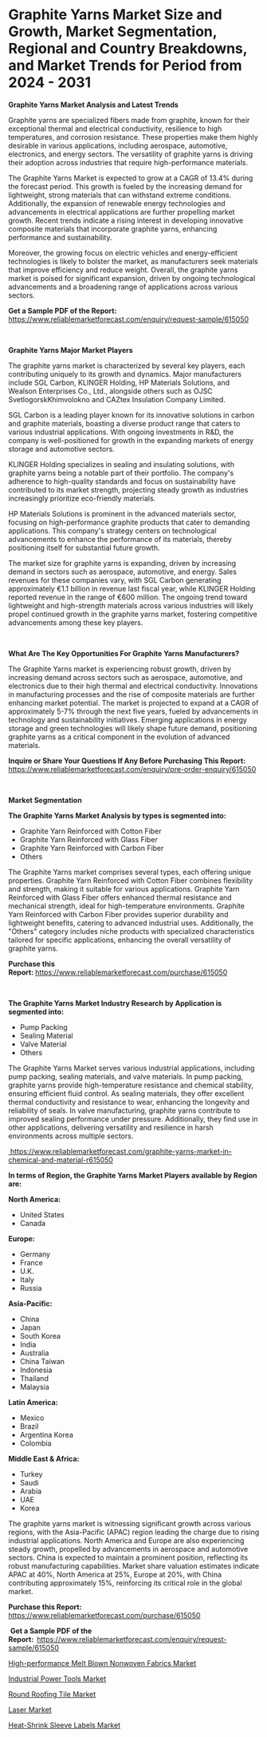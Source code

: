 <p><h1>Graphite Yarns Market Size and Growth, Market Segmentation, Regional and Country Breakdowns, and Market Trends for Period from 2024 -  2031</h1></p><p><strong>Graphite Yarns Market Analysis and Latest Trends</strong></p>
<p><p>Graphite yarns are specialized fibers made from graphite, known for their exceptional thermal and electrical conductivity, resilience to high temperatures, and corrosion resistance. These properties make them highly desirable in various applications, including aerospace, automotive, electronics, and energy sectors. The versatility of graphite yarns is driving their adoption across industries that require high-performance materials.</p><p>The Graphite Yarns Market is expected to grow at a CAGR of 13.4% during the forecast period. This growth is fueled by the increasing demand for lightweight, strong materials that can withstand extreme conditions. Additionally, the expansion of renewable energy technologies and advancements in electrical applications are further propelling market growth. Recent trends indicate a rising interest in developing innovative composite materials that incorporate graphite yarns, enhancing performance and sustainability.</p><p>Moreover, the growing focus on electric vehicles and energy-efficient technologies is likely to bolster the market, as manufacturers seek materials that improve efficiency and reduce weight. Overall, the graphite yarns market is poised for significant expansion, driven by ongoing technological advancements and a broadening range of applications across various sectors.</p></p>
<p><strong>Get a Sample PDF of the Report:&nbsp;</strong> <a href="https://www.reliablemarketforecast.com/enquiry/request-sample/615050?utm_campaign=1435&utm_medium=2&utm_source=Github&utm_content=ia&utm_term=13102024&utm_id=graphite-yarns">https://www.reliablemarketforecast.com/enquiry/request-sample/615050</a></p>
<p>&nbsp;</p>
<p><strong>Graphite Yarns Major Market Players</strong></p>
<p><p>The graphite yarns market is characterized by several key players, each contributing uniquely to its growth and dynamics. Major manufacturers include SGL Carbon, KLINGER Holding, HP Materials Solutions, and Wealson Enterprises Co., Ltd., alongside others such as OJSC SvetlogorskKhimvolokno and CAZtex Insulation Company Limited.</p><p>SGL Carbon is a leading player known for its innovative solutions in carbon and graphite materials, boasting a diverse product range that caters to various industrial applications. With ongoing investments in R&D, the company is well-positioned for growth in the expanding markets of energy storage and automotive sectors. </p><p>KLINGER Holding specializes in sealing and insulating solutions, with graphite yarns being a notable part of their portfolio. The company's adherence to high-quality standards and focus on sustainability have contributed to its market strength, projecting steady growth as industries increasingly prioritize eco-friendly materials.</p><p>HP Materials Solutions is prominent in the advanced materials sector, focusing on high-performance graphite products that cater to demanding applications. This company's strategy centers on technological advancements to enhance the performance of its materials, thereby positioning itself for substantial future growth.</p><p>The market size for graphite yarns is expanding, driven by increasing demand in sectors such as aerospace, automotive, and energy. Sales revenues for these companies vary, with SGL Carbon generating approximately €1.1 billion in revenue last fiscal year, while KLINGER Holding reported revenue in the range of €600 million. The ongoing trend toward lightweight and high-strength materials across various industries will likely propel continued growth in the graphite yarns market, fostering competitive advancements among these key players.</p></p>
<p>&nbsp;</p>
<p><strong>What Are The Key Opportunities For Graphite Yarns Manufacturers?</strong></p>
<p><p>The Graphite Yarns market is experiencing robust growth, driven by increasing demand across sectors such as aerospace, automotive, and electronics due to their high thermal and electrical conductivity. Innovations in manufacturing processes and the rise of composite materials are further enhancing market potential. The market is projected to expand at a CAGR of approximately 5-7% through the next five years, fueled by advancements in technology and sustainability initiatives. Emerging applications in energy storage and green technologies will likely shape future demand, positioning graphite yarns as a critical component in the evolution of advanced materials.</p></p>
<p><strong>Inquire or Share Your Questions If Any Before Purchasing This Report:</strong> <a href="https://www.reliablemarketforecast.com/enquiry/pre-order-enquiry/615050?utm_campaign=1435&utm_medium=2&utm_source=Github&utm_content=ia&utm_term=13102024&utm_id=graphite-yarns">https://www.reliablemarketforecast.com/enquiry/pre-order-enquiry/615050</a></p>
<p>&nbsp;</p>
<p><strong>Market Segmentation</strong></p>
<p><strong>The Graphite Yarns Market Analysis by types is segmented into:</strong></p>
<p><ul><li>Graphite Yarn Reinforced with Cotton Fiber</li><li>Graphite Yarn Reinforced with Glass Fiber</li><li>Graphite Yarn Reinforced with Carbon Fiber</li><li>Others</li></ul></p>
<p><p>The Graphite Yarns market comprises several types, each offering unique properties. Graphite Yarn Reinforced with Cotton Fiber combines flexibility and strength, making it suitable for various applications. Graphite Yarn Reinforced with Glass Fiber offers enhanced thermal resistance and mechanical strength, ideal for high-temperature environments. Graphite Yarn Reinforced with Carbon Fiber provides superior durability and lightweight benefits, catering to advanced industrial uses. Additionally, the "Others" category includes niche products with specialized characteristics tailored for specific applications, enhancing the overall versatility of graphite yarns.</p></p>
<p><strong>Purchase this Report:&nbsp;</strong><a href="https://www.reliablemarketforecast.com/purchase/615050?utm_campaign=1435&utm_medium=2&utm_source=Github&utm_content=ia&utm_term=13102024&utm_id=graphite-yarns">https://www.reliablemarketforecast.com/purchase/615050</a></p>
<p>&nbsp;</p>
<p><strong>The Graphite Yarns Market Industry Research by Application is segmented into:</strong></p>
<p><ul><li>Pump Packing</li><li>Sealing Material</li><li>Valve Material</li><li>Others</li></ul></p>
<p><p>The Graphite Yarns Market serves various industrial applications, including pump packing, sealing materials, and valve materials. In pump packing, graphite yarns provide high-temperature resistance and chemical stability, ensuring efficient fluid control. As sealing materials, they offer excellent thermal conductivity and resistance to wear, enhancing the longevity and reliability of seals. In valve manufacturing, graphite yarns contribute to improved sealing performance under pressure. Additionally, they find use in other applications, delivering versatility and resilience in harsh environments across multiple sectors.</p></p>
<p><a href="https://www.reliablemarketforecast.com/graphite-yarns-market-in-chemical-and-material-r615050?utm_campaign=1435&utm_medium=2&utm_source=Github&utm_content=ia&utm_term=13102024&utm_id=graphite-yarns">&nbsp;https://www.reliablemarketforecast.com/graphite-yarns-market-in-chemical-and-material-r615050</a></p>
<p><strong>In terms of Region, the Graphite Yarns Market Players available by Region are:</strong></p>
<p>
    <p> <strong> North America: </strong>
        <ul>
            <li>United States</li>
            <li>Canada</li>
        </ul>
        </p> 
    <p> <strong> Europe: </strong>
        <ul>
            <li>Germany</li>
            <li>France</li>
            <li>U.K.</li>
            <li>Italy</li>
            <li>Russia</li>
        </ul>
        </p> 
    <p> <strong> Asia-Pacific: </strong>
        <ul>
            <li>China</li>
            <li>Japan</li>
            <li>South Korea</li>
            <li>India</li>
            <li>Australia</li>
            <li>China Taiwan</li>
            <li>Indonesia</li>
            <li>Thailand</li>
            <li>Malaysia</li>
        </ul>
        </p> 
    <p> <strong> Latin America: </strong>
        <ul>
            <li>Mexico</li>
            <li>Brazil</li>
            <li>Argentina Korea</li>
            <li>Colombia</li>
        </ul>
        </p> 
    <p> <strong> Middle East & Africa: </strong>
        <ul>
            <li>Turkey</li>
            <li>Saudi</li>
            <li>Arabia</li>
            <li>UAE</li>
            <li>Korea</li>
        </ul>
    </p>
    </p>
<p><p>The graphite yarns market is witnessing significant growth across various regions, with the Asia-Pacific (APAC) region leading the charge due to rising industrial applications. North America and Europe are also experiencing steady growth, propelled by advancements in aerospace and automotive sectors. China is expected to maintain a prominent position, reflecting its robust manufacturing capabilities. Market share valuation estimates indicate APAC at 40%, North America at 25%, Europe at 20%, with China contributing approximately 15%, reinforcing its critical role in the global market.</p></p>
<p><strong>Purchase this Report: </strong><a href="https://www.reliablemarketforecast.com/purchase/615050?utm_campaign=1435&utm_medium=2&utm_source=Github&utm_content=ia&utm_term=13102024&utm_id=graphite-yarns">https://www.reliablemarketforecast.com/purchase/615050</a></p>
<p>&nbsp;<strong>Get a Sample PDF of the Report:&nbsp;&nbsp;</strong><a href="https://www.reliablemarketforecast.com/enquiry/request-sample/615050?utm_campaign=1435&utm_medium=2&utm_source=Github&utm_content=ia&utm_term=13102024&utm_id=graphite-yarns">https://www.reliablemarketforecast.com/enquiry/request-sample/615050</a></p>
<p><strong></strong></p>
<p><p><a href="https://www.linkedin.com/pulse/high-performance-melt-blown-nonwoven-fabrics-market-size-ohnxf?utm_campaign=1435&utm_medium=2&utm_source=Github&utm_content=ia&utm_term=13102024&utm_id=graphite-yarns">High-performance Melt Blown Nonwoven Fabrics Market</a></p><p><a href="https://www.linkedin.com/pulse/industrial-power-tools-market-consolidation-impact-structure-6ywaf?utm_campaign=1435&utm_medium=2&utm_source=Github&utm_content=ia&utm_term=13102024&utm_id=graphite-yarns">Industrial Power Tools Market</a></p><p><a href="https://github.com/shantaev7par/Market-Research-Report-List-1/blob/main/round-roofing-tile-market.md?utm_campaign=1435&utm_medium=2&utm_source=Github&utm_content=ia&utm_term=13102024&utm_id=graphite-yarns">Round Roofing Tile Market</a></p><p><a href="https://issuu.com/reportprime-2/docs/laser-market-size-2030.pptx_eda9945ad5c584?utm_campaign=1435&utm_medium=2&utm_source=Github&utm_content=ia&utm_term=13102024&utm_id=graphite-yarns">Laser Market</a></p><p><a href="https://www.linkedin.com/pulse/heat-shrink-sleeve-labels-market-analysis-report-global-q2pif?utm_campaign=1435&utm_medium=2&utm_source=Github&utm_content=ia&utm_term=13102024&utm_id=graphite-yarns">Heat-Shrink Sleeve Labels Market</a></p></p>